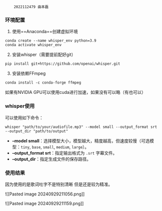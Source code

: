 		2022112479 曲本磊
### 环境配置

1. 使用==Anaconda==创建虚拟环境
```shell
conda create --name whisper_env python=3.9
conda activate whisper_env
```

2. 安装whisper（需要提前配好git）
```shell
pip install git+https://github.com/openai/whisper.git
```

3. 安装依赖FFmpeg
```shell
conda install -c conda-forge ffmpeg
```

如果有NVIDIA GPU可以使用cuda进行加速，如果没有可以略（有也可以）


### whisper使用

可以使用如下命令：
```shell
whisper "path/to/your/audiofile.mp3" --model small --output_format srt --output_dir "path/to/output"
```
- **–model small**：选择模型大小，模型越大，精度越高，但速度较慢（可选模型：`tiny`, `base`, `small`, `medium`, `large`）。
- **–output_format srt**：指定输出格式为 `.srt` 字幕文件。
- **–output_dir**：指定生成文件的保存路径。

### 使用结果

因为使用的是歌词吐字不是特别清晰
但是还是较为精准。

![[Pasted image 20240929211056.png]]

![[Pasted image 20240929211159.png]]